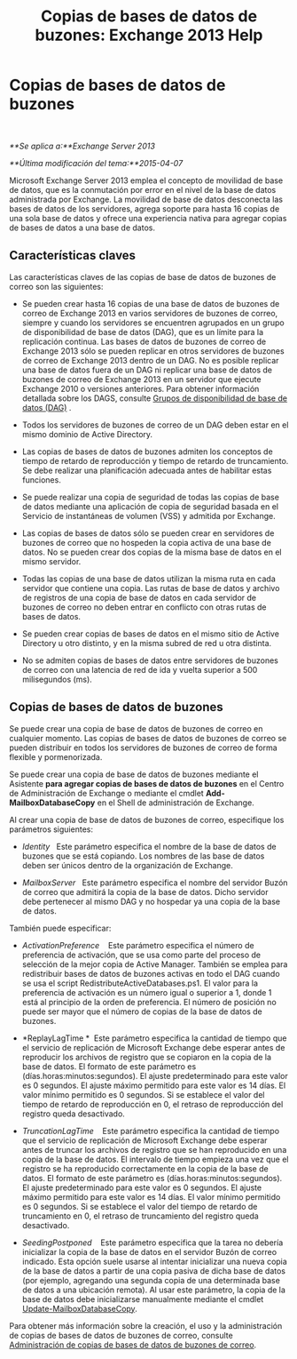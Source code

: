 ﻿---
title: 'Copias de bases de datos de buzones: Exchange 2013 Help'
TOCTitle: Copias de bases de datos de buzones
ms:assetid: ce748bca-3e24-493b-b9e6-153157bffd6a
ms:mtpsurl: https://technet.microsoft.com/es-es/library/Dd979802(v=EXCHG.150)
ms:contentKeyID: 48268678
ms.date: 05/22/2018
mtps_version: v=EXCHG.150
ms.translationtype: MT
---

# Copias de bases de datos de buzones

 

_**Se aplica a:**Exchange Server 2013_

_**Última modificación del tema:**2015-04-07_

Microsoft Exchange Server 2013 emplea el concepto de movilidad de base de datos, que es la conmutación por error en el nivel de la base de datos administrada por Exchange. La movilidad de base de datos desconecta las bases de datos de los servidores, agrega soporte para hasta 16 copias de una sola base de datos y ofrece una experiencia nativa para agregar copias de bases de datos a una base de datos.

## Características claves

Las características claves de las copias de base de datos de buzones de correo son las siguientes:

  - Se pueden crear hasta 16 copias de una base de datos de buzones de correo de Exchange 2013 en varios servidores de buzones de correo, siempre y cuando los servidores se encuentren agrupados en un grupo de disponibilidad de base de datos (DAG), que es un límite para la replicación continua. Las bases de datos de buzones de correo de Exchange 2013 sólo se pueden replicar en otros servidores de buzones de correo de Exchange 2013 dentro de un DAG. No es posible replicar una base de datos fuera de un DAG ni replicar una base de datos de buzones de correo de Exchange 2013 en un servidor que ejecute Exchange 2010 o versiones anteriores. Para obtener información detallada sobre los DAGS, consulte [Grupos de disponibilidad de base de datos (DAG)](database-availability-groups-dags-exchange-2013-help.md) .

  - Todos los servidores de buzones de correo de un DAG deben estar en el mismo dominio de Active Directory.

  - Las copias de bases de datos de buzones admiten los conceptos de tiempo de retardo de reproducción y tiempo de retardo de truncamiento. Se debe realizar una planificación adecuada antes de habilitar estas funciones.

  - Se puede realizar una copia de seguridad de todas las copias de base de datos mediante una aplicación de copia de seguridad basada en el Servicio de instantáneas de volumen (VSS) y admitida por Exchange.

  - Las copias de bases de datos sólo se pueden crear en servidores de buzones de correo que no hospeden la copia activa de una base de datos. No se pueden crear dos copias de la misma base de datos en el mismo servidor.

  - Todas las copias de una base de datos utilizan la misma ruta en cada servidor que contiene una copia. Las rutas de base de datos y archivo de registros de una copia de base de datos en cada servidor de buzones de correo no deben entrar en conflicto con otras rutas de bases de datos.

  - Se pueden crear copias de bases de datos en el mismo sitio de Active Directory u otro distinto, y en la misma subred de red u otra distinta.

  - No se admiten copias de bases de datos entre servidores de buzones de correo con una latencia de red de ida y vuelta superior a 500 milisegundos (ms).

## Copias de bases de datos de buzones

Se puede crear una copia de base de datos de buzones de correo en cualquier momento. Las copias de bases de datos de buzones de correo se pueden distribuir en todos los servidores de buzones de correo de forma flexible y pormenorizada.

Se puede crear una copia de base de datos de buzones mediante el Asistente **para agregar copias de bases de datos de buzones** en el Centro de Administración de Exchange o mediante el cmdlet **Add-MailboxDatabaseCopy** en el Shell de administración de Exchange.

Al crear una copia de base de datos de buzones de correo, especifique los parámetros siguientes:

  - *Identity*   Este parámetro especifica el nombre de la base de datos de buzones que se está copiando. Los nombres de las base de datos deben ser únicos dentro de la organización de Exchange.

  - *MailboxServer*   Este parámetro especifica el nombre del servidor Buzón de correo que admitirá la copia de la base de datos. Dicho servidor debe pertenecer al mismo DAG y no hospedar ya una copia de la base de datos.

También puede especificar:

  - *ActivationPreference*    Este parámetro especifica el número de preferencia de activación, que se usa como parte del proceso de selección de la mejor copia de Active Manager. También se emplea para redistribuir bases de datos de buzones activas en todo el DAG cuando se usa el script RedistributeActiveDatabases.ps1. El valor para la preferencia de activación es un número igual o superior a 1, donde 1 está al principio de la orden de preferencia. El número de posición no puede ser mayor que el número de copias de la base de datos de buzones.

  - *ReplayLagTime *  Este parámetro especifica la cantidad de tiempo que el servicio de replicación de Microsoft Exchange debe esperar antes de reproducir los archivos de registro que se copiaron en la copia de la base de datos. El formato de este parámetro es (días.horas:minutos:segundos). El ajuste predeterminado para este valor es 0 segundos. El ajuste máximo permitido para este valor es 14 días. El valor mínimo permitido es 0 segundos. Si se establece el valor del tiempo de retardo de reproducción en 0, el retraso de reproducción del registro queda desactivado.

  - *TruncationLagTime*    Este parámetro especifica la cantidad de tiempo que el servicio de replicación de Microsoft Exchange debe esperar antes de truncar los archivos de registro que se han reproducido en una copia de la base de datos. El intervalo de tiempo empieza una vez que el registro se ha reproducido correctamente en la copia de la base de datos. El formato de este parámetro es (días.horas:minutos:segundos). El ajuste predeterminado para este valor es 0 segundos. El ajuste máximo permitido para este valor es 14 días. El valor mínimo permitido es 0 segundos. Si se establece el valor del tiempo de retardo de truncamiento en 0, el retraso de truncamiento del registro queda desactivado.

  - *SeedingPostponed*    Este parámetro especifica que la tarea no debería inicializar la copia de la base de datos en el servidor Buzón de correo indicado. Esta opción suele usarse al intentar inicializar una nueva copia de la base de datos a partir de una copia pasiva de dicha base de datos (por ejemplo, agregando una segunda copia de una determinada base de datos a una ubicación remota). Al usar este parámetro, la copia de la base de datos debe inicializarse manualmente mediante el cmdlet [Update-MailboxDatabaseCopy](https://technet.microsoft.com/es-es/library/dd335201\(v=exchg.150\)).

Para obtener más información sobre la creación, el uso y la administración de copias de bases de datos de buzones de correo, consulte [Administración de copias de bases de datos de buzones de correo](managing-mailbox-database-copies-exchange-2013-help.md).

